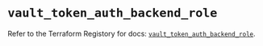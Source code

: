 # `vault_token_auth_backend_role`

Refer to the Terraform Registory for docs: [`vault_token_auth_backend_role`](https://www.terraform.io/docs/providers/vault/r/token_auth_backend_role).
